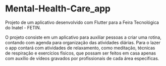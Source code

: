# Mental-Health-Care_app

Projeto de um aplicativo desenvolvido com Flutter para a Feira Tecnológica do Inatel - FETIN. 

O projeto consiste em um aplicativo para auxiliar pessoas a criar uma rotina, contando com agenda para organização das atividades diárias. Para o lazer o app contará com atividades de relaxamento, como meditação, técnicas de respiração e exercícios físicos, que possam ser feitos em casa apenas com auxílio de vídeos gravados por profissionais de cada área especificas.
